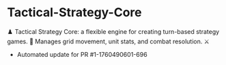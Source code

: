 # Tactical-Strategy-Core
♟️ Tactical Strategy Core: a flexible engine for creating turn-based strategy games. 🧠 Manages grid movement, unit stats, and combat resolution. ⚔️


- Automated update for PR #1-1760490601-696